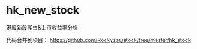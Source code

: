 # hk_new_stock
港股新股爬虫&amp;上市收益率分析

代码合并到项目： https://github.com/Rockyzsu/stock/tree/master/hk_stock 
